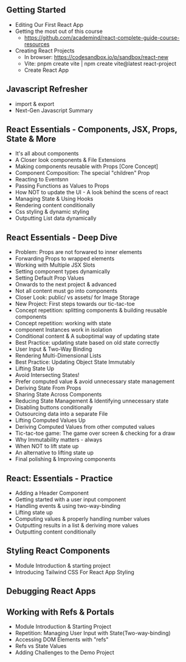 ## Getting Started
  - Editing Our First React App
  - Getting the most out of this course
    - https://github.com/academind/react-complete-guide-course-resources
  - Creating React Projects
    - In browser: https://codesandbox.io/p/sandbox/react-new
    - Vite: pnpm create vite | npm create vite@latest react-project
    - Create React App
## Javascript Refresher
  - import & export
  - Next-Gen Javascript Summary
## React Essentials - Components, JSX, Props, State & More
  - It's all about components
  - A Closer look components & File Extensions
  - Making components reusable with Props [Core Concept]
  - Component Composition: The special "children" Prop
  - Reacting to Eventsnn
  - Passing Functions as Values to Props
  - How NOT to update the UI - A look behind the scens of react
  - Managing State & Using Hooks
  - Rendering content conditionally
  - Css styling & dynamic styling
  - Outputting List data dynamically
## React Essentials - Deep Dive
  - Problem: Props are not forwared to inner elements
  - Forwarding Props to wrapped elements
  - Working with Multiple JSX Slots
  - Setting component types dynamically
  - Setting Default Prop Values
  - Onwards to the next project & advanced
  - Not all content must go into components
  - Closer Look: public/ vs assets/ for Image Storage
  - New Project: First steps towards our tic-tac-toe
  - Concept repetition: splitting components & building reusable components
  - Concept repetition: working with state
  - component Instances work in isolation
  - Conditional content & A suboptimal way of updating state
  - Best Practice: updating state based on old state correctly
  - User Input & Two-Way Binding
  - Rendering Multi-Dimensional Lists
  - Best Practice: Updating Object State Immutably
  - Lifting State Up
  - Avoid Intersecting States!
  - Prefer computed value & avoid unnecessary state management
  - Deriving State From Props
  - Sharing State Across Components
  - Reducing State Management & Identifying unnecessary state
  - Disabling buttons conditionally
  - Outsourcing data into a separate File
  - Lifting Computed Values Up
  - Deriving Computed Values from other computed values
  - Tic-tac-toe game: The game over screen & checking for a draw
  - Why Immutability matters - always
  - When NOT to lift state up
  - An alternative to lifting state up
  - Final polishing & Improving components
## React: Essentials - Practice
  - Adding a Header Component
  - Getting started with a user input component
  - Handling events & using two-way-binding
  - Lifting state up
  - Computing values & properly handling number values
  - Outputting results in a list & deriving more values
  - Outputting content conditionally
## Styling React Components
  - Module Introduction & starting project
  - Introducing Tailwind CSS For React App Styling
## Debugging React Apps
## Working with Refs & Portals
  - Module Introduction & Starting Project
  - Repetition: Managing User Input with State(Two-way-binding)
  - Accessing DOM Elements with "refs"
  - Refs vs State Values
  - Adding Challenges to the Demo Project